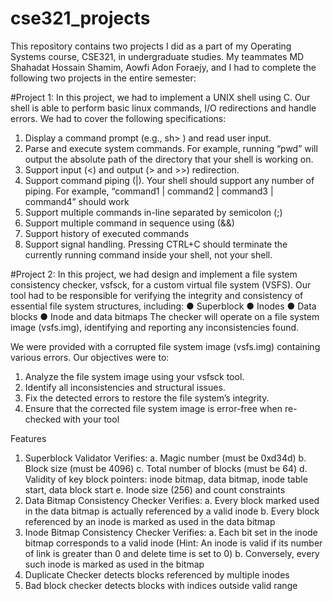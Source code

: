 # cse321_projects
This repository contains two projects I did as a part of my Operating Systems course, CSE321, in undergraduate studies. My teammates MD Shahadat Hossain Shamim, Aowfi Adon Foraejy, and I had to complete the following two projects in the entire semester: 

#Project 1: 
In this project, we had to implement a UNIX shell using C. Our shell is able to perform basic linux commands, I/O redirections and handle errors.  We had to cover the following specifications:
1. Display a command prompt (e.g., sh> ) and read user input. 
2. Parse and execute system commands. 
For example, running “pwd” will output the absolute path of the directory that your shell is 
working on. 
3. Support input (<) and output (> and >>) redirection.  
4. Support command piping (|). Your shell should support any number of piping. 
For example, “command1 | command2 | command3 | command4” should work 
5. Support multiple commands in-line separated by semicolon (;) 
6. Support multiple command in sequence using (&&) 
7. Support history of executed commands 
8. Support signal handling. Pressing CTRL+C should terminate the currently running 
command inside your shell, not your shell.

#Project 2:
In this project, we had design and implement a file system consistency checker, vsfsck, for a 
custom virtual file system (VSFS). Our tool had to be responsible for verifying the integrity and 
consistency of essential file system structures, including: 
● Superblock 
● Inodes 
● Data blocks 
● Inode and data bitmaps 
The checker will operate on a file system image (vsfs.img), identifying and reporting any 
inconsistencies found. 

We were provided with a corrupted file system image (vsfs.img) containing various errors. 
Our objectives were to: 
1. Analyze the file system image using your vsfsck tool. 
2. Identify all inconsistencies and structural issues. 
3. Fix the detected errors to restore the file system’s integrity. 
4. Ensure that the corrected file system image is error-free when re-checked with your tool 

Features 
1. Superblock Validator 
Verifies: 
a. Magic number (must be 0xd34d) 
b. Block size (must be 4096) 
c. Total number of blocks (must be 64) 
d. Validity of key block pointers: inode bitmap, data bitmap, inode table start, data 
block start 
e. Inode size (256) and count constraints 
2. Data Bitmap Consistency Checker 
Verifies: 
a. Every block marked used in the data bitmap is actually referenced by a valid 
inode 
b. Every block referenced by an inode is marked as used in the data bitmap 
3. Inode Bitmap Consistency Checker 
Verifies: 
a. Each bit set in the inode bitmap corresponds to a valid inode 
(Hint: An inode is valid if its number of link is greater than 0 and delete time is set 
to 0) 
b. Conversely, every such inode is marked as used in the bitmap 
4. Duplicate Checker detects blocks referenced by multiple inodes 
5. Bad block checker detects blocks with indices outside valid range 
